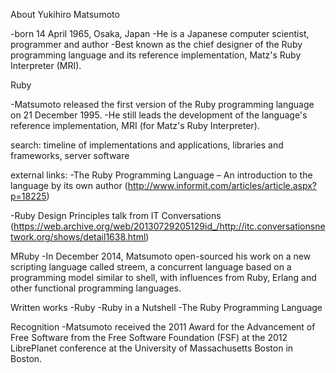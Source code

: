 <!-- Lab: Famous computer scientists fansite

Research one (or more) of the following:
jwz
esr
mendax
phiber optik
Great Quux
Damian Conway
Ada Lovelace
Alan Turing
John von Neumann
Norbert Wiener
Frances E. Allen
Claude Shannon
Grace Hopper
H. Marshall Mcluhan
Donald Knuth
Richard M. Stallman
Larry Wall
Yukihiro Matsumoto
Sophie Wilson
Jenn Schiffer
Margaret Hamilton


Requirements
At least 3 pages (example: biography, trivia, hometown)
At least 1 Google Font
Whatever HTML and CSS you desire
Keep your code clean and DRY
Start working with semantic elements: http://html5doctor.com/lets-talk-about-semantics/
No Javascript! Even if you know how to use jQuery, see how far you can push this with pure HTML + CSS
Don't worry about responsiveness -- desktop resolution is fine


Your research should aim to reveal at least two things about each person:
Why Joel admires them
Something Joel doesn't already know about them


Optional extras
Experiment with http://fortawesome.github.io/Font-Awesome/
Record and embed a short podcast or vlog about your favourite scientist
Try embedding other media (YouTube or Vimeo video, Soundcloud)
Try embedding a Google map (for their hometown and/or alma mater) -->


About Yukihiro Matsumoto

-born 14 April 1965, Osaka, Japan
-He is a Japanese computer scientist, programmer and author
-Best known as the chief designer of the Ruby programming language and its reference implementation, Matz's Ruby Interpreter (MRI).

Ruby

-Matsumoto released the first version of the Ruby programming language on 21 December 1995.
-He still leads the development of the language's reference implementation, MRI (for Matz's Ruby Interpreter).

search: timeline of implementations and applications, libraries and frameworks, server software

external links:
-The Ruby Programming Language – An introduction to the language by its own author
(http://www.informit.com/articles/article.aspx?p=18225)

-Ruby Design Principles talk from IT Conversations
(https://web.archive.org/web/20130729205129id_/http://itc.conversationsnetwork.org/shows/detail1638.html)

MRuby
-In December 2014, Matsumoto open-sourced his work on a new scripting language called streem, a concurrent language based on a programming model similar to shell, with influences from Ruby, Erlang and other functional programming languages.

Written works
-Ruby
-Ruby in a Nutshell
-The Ruby Programming Language

Recognition
-Matsumoto received the 2011 Award for the Advancement of Free Software from the Free Software Foundation (FSF) at the 2012 LibrePlanet conference at the University of Massachusetts Boston in Boston.

